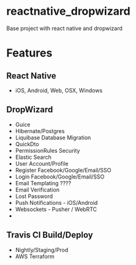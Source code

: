 # reactnative_dropwizard
Base project with react native and dropwizard

# Features
## React Native
* iOS, Android, Web, OSX, Windows

## DropWizard
* Guice
* Hibernate/Postgres
* Liquibase Database Migration
* QuickDto
* PermissionRules Security
* Elastic Search
* User Account/Profile
* Register Facebook/Google/Email/SSO
* Login Facebook/Google/Email/SSO
* Email Templating ????
* Email Verification
* Lost Password
* Push Notifications - iOS/Android
* Websockets - Pusher / WebRTC
* 


## Travis CI Build/Deploy
* Nightly/Staging/Prod
* AWS Terraform


